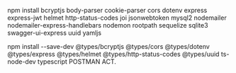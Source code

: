 npm install bcryptjs body-parser cookie-parser cors dotenv express express-jwt helmet http-status-codes joi jsonwebtoken mysql2 nodemailer nodemailer-express-handlebars nodemon rootpath sequelize sqlite3 swagger-ui-express uuid yamljs

npm install --save-dev @types/bcryptjs @types/cors @types/dotenv @types/express @types/helmet @types/http-status-codes @types/uuid ts-node-dev typescript
 POSTMAN ACT.
